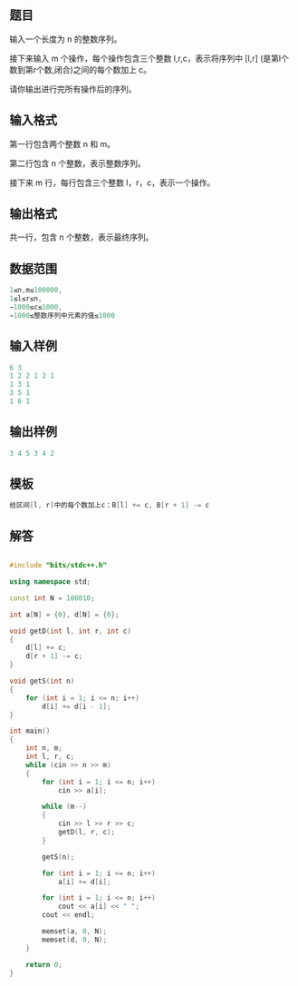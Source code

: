 ## **题目**
输入一个长度为 n 的整数序列。

接下来输入 m 个操作，每个操作包含三个整数 l,r,c，表示将序列中 [l,r] (是第l个数到第r个数,闭合)之间的每个数加上 c。

请你输出进行完所有操作后的序列。

## **输入格式**
第一行包含两个整数 n 和 m。

第二行包含 n 个整数，表示整数序列。

接下来 m 行，每行包含三个整数 l，r，c，表示一个操作。

## **输出格式**
共一行，包含 n 个整数，表示最终序列。

## **数据范围**
```c++
1≤n,m≤100000,
1≤l≤r≤n,
−1000≤c≤1000,
−1000≤整数序列中元素的值≤1000
```

## **输入样例**
```c++
6 3
1 2 2 1 2 1
1 3 1
3 5 1
1 6 1
```

## **输出样例**
```c++
3 4 5 3 4 2
```

## **模板**
```c++
给区间[l, r]中的每个数加上c：B[l] += c, B[r + 1] -= c
```

## **解答**
```c++

#include "bits/stdc++.h"

using namespace std;

const int N = 100010;

int a[N] = {0}, d[N] = {0};

void getD(int l, int r, int c)
{
    d[l] += c;
    d[r + 1] -= c;
}

void getS(int n)
{
    for (int i = 1; i <= n; i++)
        d[i] += d[i - 1];
}

int main()
{
    int n, m;
    int l, r, c;
    while (cin >> n >> m)
    {
        for (int i = 1; i <= n; i++)
            cin >> a[i];

        while (m--)
        {
            cin >> l >> r >> c;
            getD(l, r, c);
        }

        getS(n);

        for (int i = 1; i <= n; i++)
            a[i] += d[i];

        for (int i = 1; i <= n; i++)
            cout << a[i] << " ";
        cout << endl;

        memset(a, 0, N);
        memset(d, 0, N);
    }

    return 0;
}
```